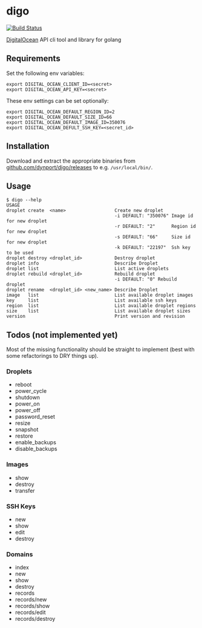# digo

[![Build Status](https://travis-ci.org/dynport/digo.png?branch=master)](https://travis-ci.org/dynport/digo)

[DigitalOcean](https://www.digitalocean.com/?refcode=b06a6a609632) API cli tool and library for golang

## Requirements

Set the following env variables:
    
    export DIGITAL_OCEAN_CLIENT_ID=<secret>
    export DIGITAL_OCEAN_API_KEY=<secret>

These env settings can be set optionally:

    export DIGITAL_OCEAN_DEFAULT_REGION_ID=2
    export DIGITAL_OCEAN_DEFAULT_SIZE_ID=66
    export DIGITAL_OCEAN_DEFAULT_IMAGE_ID=350076
    export DIGITAL_OCEAN_DEFULT_SSH_KEY=<secret_id>

## Installation
  
Download and extract the appropriate binaries from [github.com/dynport/digo/releases](https://github.com/dynport/digo/releases) to e.g. `/usr/local/bin/`.

## Usage
    $ digo --help
    USAGE
    droplet	create 	<name>                 	Create new droplet                            
                                            -i DEFAULT: "350076" Image id for new droplet 
                                            -r DEFAULT: "2"      Region id for new droplet
                                            -s DEFAULT: "66"     Size id for new droplet  
                                            -k DEFAULT: "22197"  Ssh key to be used       
    droplet	destroy	<droplet_id>           	Destroy droplet                               
    droplet	info   	                       	Describe Droplet                              
    droplet	list   	                       	List active droplets                          
    droplet	rebuild	<droplet_id>           	Rebuild droplet                               
                                            -i DEFAULT: "0" Rebuild droplet               
    droplet	rename 	<droplet_id> <new_name>	Describe Droplet                              
    image  	list   	                       	List available droplet images                 
    key    	list   	                       	List available ssh keys                       
    region 	list   	                       	List available droplet regions                
    size   	list   	                       	List available droplet sizes                  
    version	       	                       	Print version and revision                    

## Todos (not implemented yet)

Most of the missing functionality should be straight to implement (best with some refactorings to DRY things up).

### Droplets

* reboot
* power_cycle
* shutdown
* power_on
* power_off
* password_reset
* resize
* snapshot
* restore
* enable_backups
* disable_backups

### Images
* show
* destroy
* transfer

### SSH Keys
* new
* show
* edit
* destroy

### Domains

* index
* new
* show
* destroy
* records
* records/new
* records/show
* records/edit
* records/destroy
